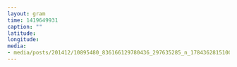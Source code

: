 ```yaml
---
layout: gram
time: 1419649931
caption: ""
latitude: 
longitude: 
media:
- media/posts/201412/10895480_836166129780436_297635285_n_17843628151000351.jpg
---
```

